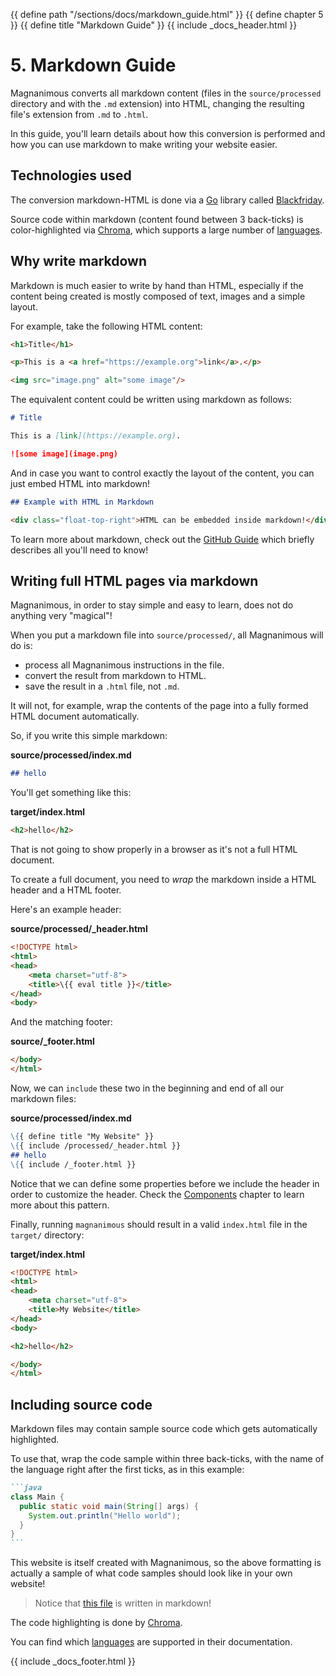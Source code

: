 {{ define path "/sections/docs/markdown_guide.html" }}
{{ define chapter 5 }}
{{ define title "Markdown Guide" }}
{{ include _docs_header.html }}

# 5. Markdown Guide

Magnanimous converts all markdown content (files in the `source/processed` directory and with the `.md` extension)
into HTML, changing the resulting file's extension from `.md` to `.html`.

In this guide, you'll learn details about how this conversion is performed and how you can use markdown
to make writing your website easier.

## Technologies used

The conversion markdown-HTML is done via a [Go](https://golang.org/) library called
[Blackfriday](https://github.com/russross/blackfriday).

Source code within markdown (content found between 3 back-ticks) is color-highlighted via 
[Chroma](https://github.com/alecthomas/chroma), which supports a large number of
[languages](https://github.com/alecthomas/chroma#supported-languages).

## Why write markdown

Markdown is much easier to write by hand than HTML, especially if the content being created is mostly composed of
text, images and a simple layout.

For example, take the following HTML content:

```html
<h1>Title</h1>

<p>This is a <a href="https://example.org">link</a>.</p>

<img src="image.png" alt="some image"/>
```

The equivalent content could be written using markdown as follows:

```markdown
# Title

This is a [link](https://example.org).

![some image](image.png)
```

And in case you want to control exactly the layout of the content, you can just embed HTML into markdown!

```markdown
## Example with HTML in Markdown

<div class="float-top-right">HTML can be embedded inside markdown!</div>
```

To learn more about markdown, check out the [GitHub Guide](https://guides.github.com/features/mastering-markdown/)
which briefly describes all you'll need to know!

## Writing full HTML pages via markdown

Magnanimous, in order to stay simple and easy to learn, does not do anything very "magical"!

When you put a markdown file into `source/processed/`, all Magnanimous will do is:

* process all Magnanimous instructions in the file.
* convert the result from markdown to HTML.
* save the result in a `.html` file, not `.md`.

It will not, for example, wrap the contents of the page into a fully formed HTML document automatically.

So, if you write this simple markdown:

**source/processed/index.md**

```markdown
## hello
```

You'll get something like this:

**target/index.html**

```html
<h2>hello</h2>
```

That is not going to show properly in a browser as it's not a full HTML document.

To create a full document, you need to _wrap_ the markdown inside a HTML header and a HTML footer.

Here's an example header:

**source/processed/_header.html**

```html
<!DOCTYPE html>
<html>
<head>
    <meta charset="utf-8">
    <title>\{{ eval title }}</title>
</head>
<body>
```

And the matching footer:

**source/_footer.html**

```html
</body>
</html>
```

Now, we can `include` these two in the beginning and end of all our markdown files:

**source/processed/index.md**

```markdown
\{{ define title "My Website" }}
\{{ include /processed/_header.html }}
## hello
\{{ include /_footer.html }}
```

Notice that we can define some properties before we include the header in order to customize the header.
Check the [Components](components.html) chapter to learn more about this pattern.

Finally, running `magnanimous` should result in a valid `index.html` file in the `target/` directory:

**target/index.html**

```html
<!DOCTYPE html>
<html>
<head>
    <meta charset="utf-8">
    <title>My Website</title>
</head>
<body>

<h2>hello</h2>

</body>
</html>
```

## Including source code

Markdown files may contain sample source code which gets automatically highlighted.

To use that, wrap the code sample within three back-ticks, with the name of the language right after the first ticks,
as in this example:

````markdown
```java
class Main {
  public static void main(String[] args) {
    System.out.println("Hello world");
  }
}
```
````

This website is itself created with Magnanimous, so the above formatting is actually a sample of what code samples
should look like in your own website!

> Notice that [this file](https://github.com/renatoathaydes/magnanimous/blob/master/website/source/processed/sections/docs/markdown_guide.md)
  is written in markdown!

The code highlighting is done by [Chroma](https://github.com/alecthomas/chroma).

You can find which [languages](https://github.com/alecthomas/chroma#supported-languages) are supported in their
documentation.                   


{{ include _docs_footer.html }}

